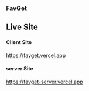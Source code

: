### FavGet 

## Live Site

#### Client Site
https://favget.vercel.app

#### server Site
https://favget-server.vercel.app

